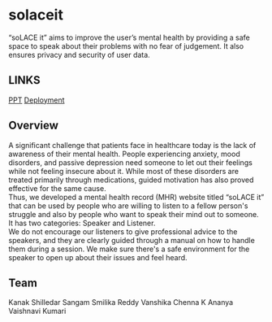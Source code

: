 # solaceit
“soLACE it” aims to improve the user’s mental health by providing a safe space to speak about their problems with no fear of judgement. It also ensures privacy and security of user data.
## LINKS
[PPT](https://docs.google.com/presentation/d/1nYNJkuz6zKDpn4iN3MB9c7PvKwNl1nOqAEzjAUdaCq4/edit?usp=sharing)
[Deployment](https://example.com)
## Overview
A significant challenge that patients face in healthcare today is the lack of awareness of their mental health. People experiencing anxiety, mood disorders, and passive depression need someone to let out their feelings while not feeling insecure about it.  While most of these disorders are treated primarily through medications, guided motivation has also proved effective for the same cause. <br/>
Thus, we developed a mental health record (MHR) website titled “soLACE it” that can be used by people who are willing to listen to a fellow person's struggle and also by people who want to speak their mind out to someone. It has two categories: Speaker and Listener. <br/>
We do not encourage our listeners to give professional advice to the speakers, and they are clearly guided through a manual on how to handle them during a session. We make sure there's a safe environment for the speaker to open up about their issues and feel heard. <br/>

## Team
Kanak Shilledar
Sangam Smilika Reddy
Vanshika Chenna
K Ananya
Vaishnavi Kumari
